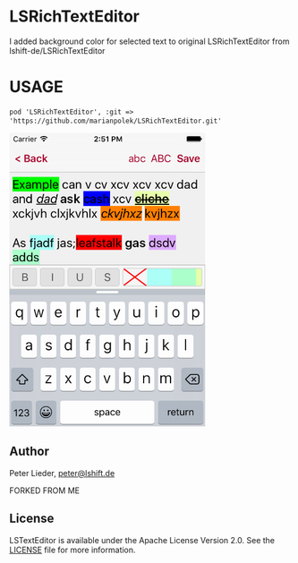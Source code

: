 # LSRichTextEditor

I added background color for selected text to original LSRichTextEditor from lshift-de/LSRichTextEditor

# USAGE

```
pod 'LSRichTextEditor', :git => 'https://github.com/marianpolek/LSRichTextEditor.git'
```

<img src="https://github.com/marianpolek/LSRichTextEditor/blob/master/screensht.png?raw=true" width="350">

## Author

Peter Lieder, <peter@lshift.de>

FORKED FROM ME

## License

LSTextEditor is available under the Apache License Version 2.0. See the [LICENSE](LICENSE) file for more information.
